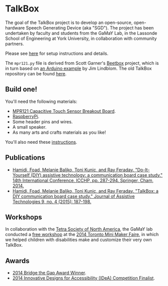 # TalkBox

The goal of the TalkBox project is to develop an open-source, open-hardware Speech Generating Device (aka "SGD"). The project has been undertaken by faculty and students from the GaMaY Lab, in the Lassonde School of Engineering at York University, in collaboration with community partners.

Please see [here](http://tkunic.github.io/TalkBox) for setup instructions and details.

The `mpr121.py` file is derived from Scott Garner's [Beetbox](http://scott.j38.net/interactive/beetbox/) project, which is in turn based on [an Arduino example](http://bildr.org/2011/05/mpr121_arduino/) by Jim Lindblom. The old TalkBox repository can be found [here](https://github.com/hrairhlessil/TalkBox).

## Build one!

You'll need the following materials:

- [MPR121 Capacitive Touch Sensor Breakout Board](https://www.sparkfun.com/products/9695).
- [RaspberryPi](http://www.raspberrypi.org/).
- Some header pins and wires.
- A small speaker.
- As many arts and crafts materials as you like!

You'll also need these [instructions](http://www.tkunic.me/TalkBox/setup/).

## Publications

- [Hamidi, Foad, Melanie Baljko, Toni Kunic, and Ray Feraday. "Do-It-Yourself (DIY) assistive technology: a communication board case study." 14th International Conference, ICCHP, pp. 287-294. Springer, Cham, 2014.](https://link.springer.com/chapter/10.1007%2F978-3-319-08599-9_44)
- [Hamidi, Foad, Melanie Baljko, Toni Kunic, and Ray Feraday. "TalkBox: a DIY communication board case study." Journal of Assistive Technologies 9, no. 4 (2015): 187-198.](http://www.emeraldinsight.com/doi/abs/10.1108/JAT-10-2014-0027)

## Workshops

In collaboration with the [Tetra Society of North America](http://www.tetrasociety.org/), the GaMaY lab conducted a [free workshop](http://talkbox.apps01.yorku.ca/?page_id=4890) at the [2014 Toronto Mini Maker Faire](http://makerfairetoronto.com/), in which we helped children with disabilities make and customize their very own TalkBox.

## Awards

- [2014 Bridge the Gap Award Winner](http://eecs.lassonde.yorku.ca/news/lassonde-talkbox-team-wins-top-prize-at-toronto-maker-faire/).
- [2014 Innovative Designs for Accessibility (IDeA) Competition Finalist](http://www.accessiblecampus.ca/idea/idea-2014/).
